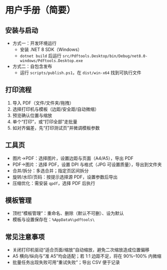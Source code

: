# 用户手册（简要）

## 安装与启动
- 方式一：开发环境运行
  - 安装 .NET 8 SDK（Windows）
  - `dotnet build` 后运行 `src/Pdftools.Desktop/bin/Debug/net8.0-windows/Pdftools.Desktop.exe`
- 方式二：自包含发布
  - 运行 `scripts/publish.ps1`，在 `dist/win-x64` 找到可执行文件

## 打印流程
1. 导入 PDF（文件/文件夹/拖拽）
2. 选择打印机与模板（边距/安全距/自动微缩）
3. 预览确认位置与缩放
4. 单个“打印”，或“打印全部”走批量
5. 如对齐偏差，先“打印测试页”并微调模板参数

## 工具页
- 图片→PDF：选择图片，设置边距与页面（A4/A5），导出 PDF
- PDF→图片：选择 PDF，设置 DPI 与格式（JPG 可设置质量），导出到文件夹
- 合并/拆分：多选合并；指定页区间拆分
- 旋转/水印/页码：按提示选择源 PDF，设置参数后导出
- 压缩优化：需安装 `qpdf`，选择 PDF 后执行

## 模板管理
- 顶栏“模板管理”：重命名、删除（默认不可删）、设为默认
- 模板与设置保存在：`%AppData%\pdftools\`

## 常见注意事项
- 关闭打印机驱动“适合页面/缩放”自动缩放，避免二次缩放造成位置偏移
- A5 横向/纵向与“准 A5”均会适配；若 1:1 边距不足，将在 90%–100% 内微缩
- 批量任务出现失败可用“重试失败”；导出 CSV 便于记录
